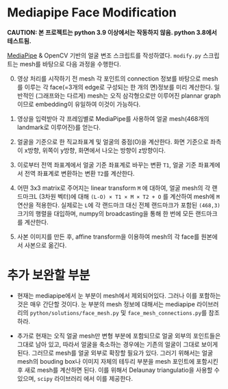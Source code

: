 # Mediapipe Face Modification

**CAUTION: 본 프로젝트는 python 3.9 이상에서는 작동하지 않음. python 3.8에서 테스트됨.**

[MediaPipe](https://github.com/google/mediapipe) & OpenCV 기반의 얼굴 변조 스크립트를 작성하였다. `modify.py` 스크립트는 mesh를 바탕으로 다음 과정을 수행한다.

0. 영상 처리를 시작하기 전 mesh 각 포인트의 connection 정보를 바탕으로 mesh를 이루는 각 face(=3개의 edge로 구성되는 한 개의 면)정보를 미리 계산한다. 일반적인 (그래프와는 다르게) mesh는 오직 삼각형으로만 이루어진 plannar graph이므로 embedding이 유일하여 이것이 가능하다.

1. 영상을 입력받아 각 프레임별로 MediaPipe를 사용하여 얼굴 mesh(468개의 landmark로 이루어진)를 얻는다.

2. 얼굴을 기준으로 한 직교좌표계 및 얼굴의 중점(O)을 계산한다. 화면 기준으로 좌측이 x방향, 위쪽이 y방향, 화면에서 나오는 방향이 z방향이다.

3. 이로부터 전역 좌표계에서 얼굴 기준 좌표계로 바꾸는 변환 `T1`, 얼굴 기준 좌표계에서 전역 좌표계로 변환하는 변환 `T2`를 계산한다.

4. 어떤 3x3 matrix로 주어지는 linear transform `M` 에 대하여, 얼굴 mesh의 각 랜드마크L (3차원 벡터)에 대해 `(L-O) × T1 × M × T2 + O` 를 계산하여 mesh에 `M` 연산을 적용한다. 실제로는 `L`에 각 랜드마크 대신 전체 랜드마크가 포함된 `(468,3)` 크기의 행렬을 대입하며, numpy의 broadcasting을 통해 한 번에 모든 랜드마크를 계산한다.

5. 사본 이미지를 만든 후, affine transform을 이용하여 mesh의 각 face를 원본에서 사본으로 옮긴다.

# 추가 보완할 부분

- 현재는 mediapipe에서 눈 부분이 mesh에서 제외되어있다. 그러나 이를 포함하는 것은 매우 간단할 것이다. 눈 부분의 mesh 정보에 대해서는 mediapipe 라이브러리의 `python/solutions/face_mesh.py` 및 `face_mesh_connections.py`를 참조하라.

- 추가로 현재는 오직 얼굴 mesh만 변형 부분에 포함되므로 얼굴 외부의 포인트들은 그대로 남아 있고, 따라서 얼굴을 축소하는 경우에는 기존의 얼굴이 그대로 보이게 된다. 그러므로 mesh를 얼굴 외부로 확장할 필요가 있다. 그러기 위해서는 얼굴 mesh의 bouding box나 이미지 자체의 테두리 부분을 mesh 포인트에 포함시킨 후 새로 mesh를 계산하면 된다. 이를 위해서 Delaunay triangulatio을 사용할 수 있으며, `scipy` 라이브러리 에서 이를 제공한다.
